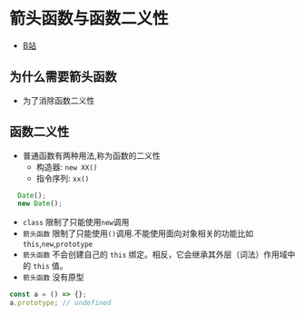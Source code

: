 # 箭头函数与函数二义性
- [B站](https://www.bilibili.com/video/BV11XeCzvEqi)
## 为什么需要箭头函数
- 为了消除函数二义性

## 函数二义性
- 普通函数有两种用法,称为函数的二义性
    -  构造器: ``new XX()``
    -  指令序列:  ``xx()``
  
```javascript
  Date();
  new Date();
```

-  ``class`` 限制了只能使用``new``调用
-  ``箭头函数`` 限制了只能使用``()``调用.不能使用面向对象相关的功能比如 ``this``,``new``,``prototype``
- ``箭头函数`` 不会创建自己的 ``this`` 绑定。相反，它会继承其外层（词法）作用域中的 ``this`` 值。
- ``箭头函数`` 没有原型
```javascript
const a = () => {};
a.prototype; // undefined
```
